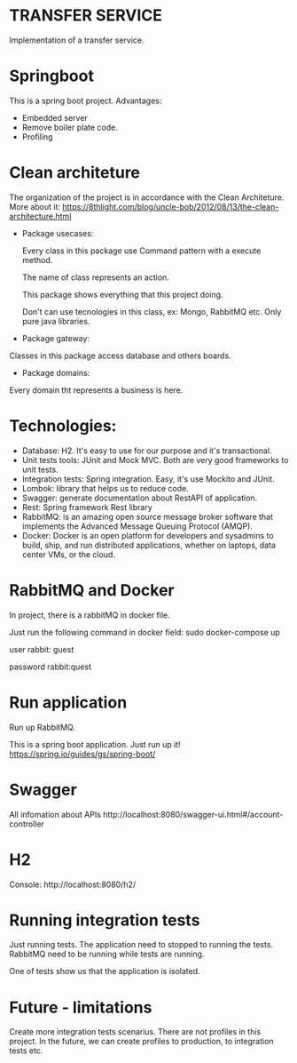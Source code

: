 # TRANSFER SERVICE

Implementation of a transfer service.

# Springboot 
This is a spring boot project. Advantages:
- Embedded server
- Remove boiler plate code.
- Profiling

# Clean architeture

The organization of the project is in accordance with the Clean Architeture. More about it:
https://8thlight.com/blog/uncle-bob/2012/08/13/the-clean-architecture.html

- Package usecases:

  Every class in this package use Command pattern with a execute method.
  
  The name of class represents an action.
  
  This package shows everything that this project doing.
  
  Don't can use tecnologies in this class, ex: Mongo, RabbitMQ etc. Only pure java libraries.

- Package gateway:

Classes in this package access database and others boards.

- Package domains:

Every domain tht represents a business is here.

# Technologies:

- Database: H2. It's easy to use for our purpose and it's transactional.
- Unit tests tools: JUnit and Mock MVC. Both are very good frameworks to unit tests.
- Integration tests: Spring integration. Easy, it's use Mockito and JUnit.
- Lombok: library that helps us to reduce code.
- Swagger: generate documentation about RestAPI of application.
- Rest: Spring framework Rest library
- RabbitMQ:  is an amazing open source message broker software that implements the Advanced Message Queuing Protocol (AMQP).
- Docker: Docker is an open platform for developers and sysadmins to build, ship, and run distributed applications, whether on laptops, data center VMs, or the cloud.

# RabbitMQ and Docker
In project, there is a rabbitMQ in docker file.

Just run the following command in docker field:
sudo docker-compose up

user rabbit: guest

password rabbit:quest

# Run application

Run up RabbitMQ.

This is a spring boot application. Just run up it!
https://spring.io/guides/gs/spring-boot/

# Swagger

All infomation about APIs
http://localhost:8080/swagger-ui.html#/account-controller

# H2

Console: http://localhost:8080/h2/

# Running integration tests

Just running tests. The application need to stopped to running the tests.
RabbitMQ need to be running while tests are running.

One of tests show us that the application is isolated.

# Future - limitations

Create more integration tests scenarius.
There are not profiles in this project. In the future, we can create profiles to production, to integration tests etc.



